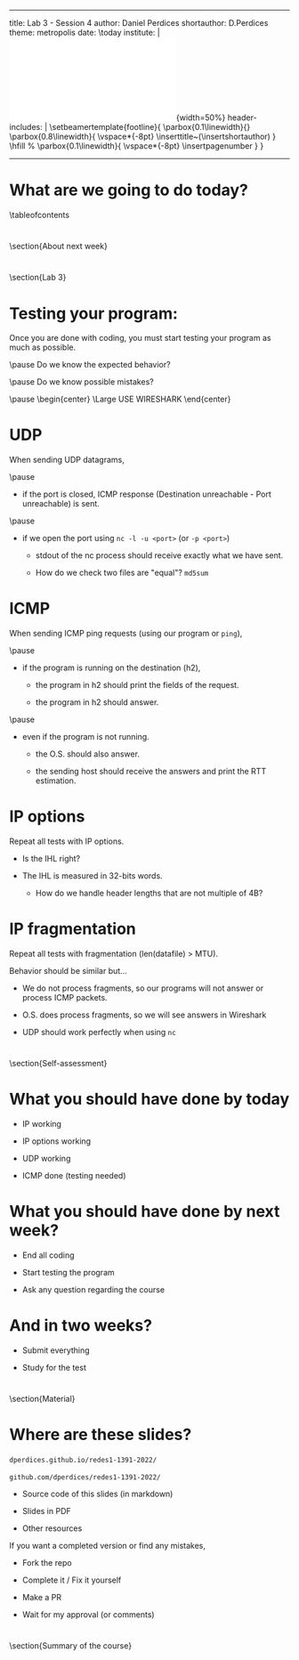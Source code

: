 
---
title: Lab 3 - Session 4
author: Daniel Perdices
shortauthor: D.Perdices
theme: metropolis
date: \today
institute: |
 ![](extra_resources/marcaUAM.pdf){width=50%}
header-includes: |
    \setbeamertemplate{footline}{
        \parbox{0.1\linewidth}{}
        \parbox{0.8\linewidth}{
            \vspace*{-8pt} \inserttitle~(\insertshortauthor)
        }
        \hfill %
        \parbox{0.1\linewidth}{
            \vspace*{-8pt} \insertpagenumber
        }
    }

---

# What are we going to do today?
\tableofcontents

# 
\section{About next week}

#
\section{Lab 3}

# Testing your program:

Once you are done with coding, you must start testing your program as much as possible.

\pause
Do we know the expected behavior?

\pause
Do we know possible mistakes?

\pause
\begin{center}
\Large USE WIRESHARK
\end{center}

# UDP

When sending UDP datagrams,

\pause

- if the port is closed, ICMP response (Destination unreachable - Port unreachable) is sent.

\pause

- if we open the port using `nc -l -u <port>` (or `-p <port>`)

    - stdout of the nc process should receive exactly what we have sent.

    - How do we check two files are "equal"? `md5sum`
 

# ICMP

When sending ICMP ping requests (using our program or `ping`),

\pause

- if the program is running on the destination (h2),  
    - the program in h2 should print the fields of the request.

    - the program in h2 should answer.

\pause

- even if the program is not running.

    - the O.S. should also answer.

    - the sending host should receive the answers and print the RTT estimation.



# IP options

Repeat all tests with IP options.

- Is the IHL right? 

- The IHL is measured in 32-bits words. 

    - How do we handle header lengths that are not multiple of 4B?


# IP fragmentation

Repeat all tests with fragmentation (len(datafile) > MTU).

Behavior should be similar but...

- We do not process fragments, so our programs will not answer or process ICMP packets.

- O.S. does process fragments, so we will see answers in Wireshark

- UDP should work perfectly when using `nc`

#
\section{Self-assessment}

# What you should have done by today

- IP working

- IP options working

- UDP working

- ICMP done (testing needed)

# What you should have done by next week?

- End all coding

- Start testing the program

- Ask any question regarding the course

# And in two weeks?

- Submit everything

- Study for the test


#
\section{Material}

# Where are these slides?
`dperdices.github.io/redes1-1391-2022/`

`github.com/dperdices/redes1-1391-2022/`

- Source code of this slides (in markdown)

- Slides in PDF

- Other resources

If you want a completed version or find any mistakes,

- Fork the repo

- Complete it / Fix it yourself

- Make a PR

- Wait for my approval (or comments)

# 
\section{Summary of the course}
